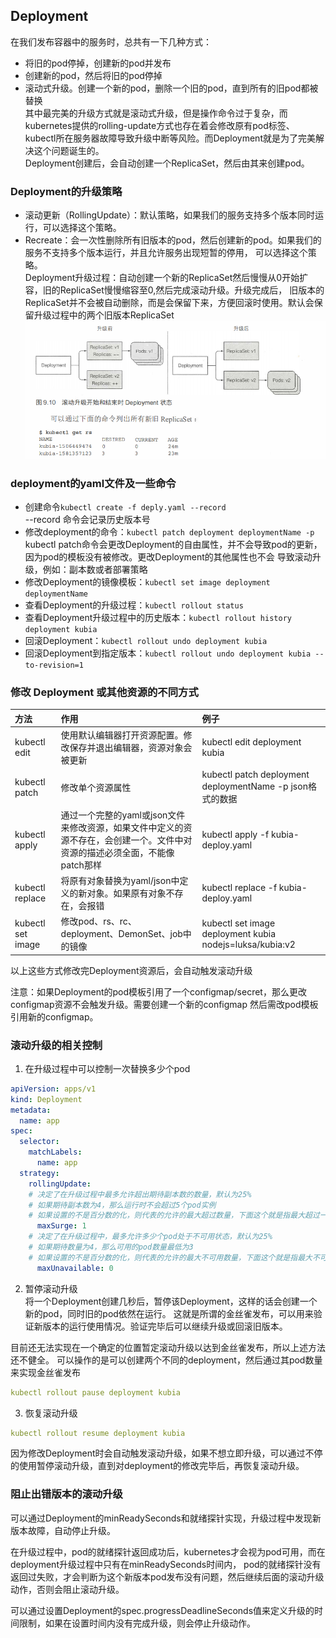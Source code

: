 ## Deployment
在我们发布容器中的服务时，总共有一下几种方式：  
+ 将旧的pod停掉，创建新的pod并发布  
+ 创建新的pod，然后将旧的pod停掉
+ 滚动式升级。创建一个新的pod，删除一个旧的pod，直到所有的旧pod都被替换  
其中最完美的升级方式就是滚动式升级，但是操作命令过于复杂，而kubernetes提供的rolling-update方式也存在着会修改原有pod标签、
kubectl所在服务器故障导致升级中断等风险。而Deployment就是为了完美解决这个问题诞生的。  
Deployment创建后，会自动创建一个ReplicaSet，然后由其来创建pod。  

### Deployment的升级策略
+ 滚动更新（RollingUpdate）：默认策略，如果我们的服务支持多个版本同时运行，可以选择这个策略。
+ Recreate：会一次性删除所有旧版本的pod，然后创建新的pod。如果我们的服务不支持多个版本运行，并且允许服务出现短暂的停用，
可以选择这个策略。  
Deployment升级过程：自动创建一个新的ReplicaSet然后慢慢从0开始扩容，旧的ReplicaSet慢慢缩容至0,然后完成滚动升级。升级完成后，
旧版本的ReplicaSet并不会被自动删除，而是会保留下来，方便回滚时使用。默认会保留升级过程中的两个旧版本ReplicaSet  
![Deployment滚动升级过程](../images/1579076023(1).jpg)
### deployment的yaml文件及一些命令

+ 创建命令`kubectl create -f deply.yaml --record`  
--record 命令会记录历史版本号
+ 修改deployment的命令：`kubectl patch deployment deploymentName -p`  
kubectl patch命令会更改Deployment的自由属性，并不会导致pod的更新，因为pod的模板没有被修改。更改Deployment的其他属性也不会
导致滚动升级，例如：副本数或者部署策略  
+ 修改Deployment的镜像模板：`kubectl set image deployment deploymentName `
+ 查看Deployment的升级过程：`kubectl rollout status`  
+ 查看Deployment升级过程中的历史版本：`kubectl rollout history deployment kubia` 
+ 回滚Deployment：`kubectl rollout undo deployment kubia`
+ 回滚Deployment到指定版本：`kubectl rollout undo deployment kubia --to-revision=1`
### 修改 Deployment 或其他资源的不同方式
|方法  | 作用| 例子| 
|:------- |:-------|:-------|
| kubectl edit | 使用默认编辑器打开资源配置。修改保存并退出编辑器，资源对象会被更新 | kubectl edit deployment kubia |
| kubectl patch | 修改单个资源属性 | kubectl patch deployment deploymentName -p json格式的数据 | 
| kubectl apply | 通过一个完整的yaml或json文件来修改资源，如果文件中定义的资源不存在，会创建一个。文件中对资源的描述必须全面，不能像patch那样 | kubectl apply -f kubia-deploy.yaml | 
| kubectl replace | 将原有对象替换为yaml/json中定义的新对象。如果原有对象不存在，会报错 | kubectl replace -f kubia-deploy.yaml | 
| kubectl set image | 修改pod、rs、rc、deployment、DemonSet、job中的镜像 | kubectl set image deployment kubia nodejs=luksa/kubia:v2 |   

以上这些方式修改完Deployment资源后，会自动触发滚动升级

注意：如果Deployment的pod模板引用了一个configmap/secret，那么更改configmap资源不会触发升级。需要创建一个新的configmap
然后需改pod模板引用新的configmap。
### 滚动升级的相关控制
1. 在升级过程中可以控制一次替换多少个pod
```yaml
apiVersion: apps/v1
kind: Deployment
metadata:
  name: app
spec:
  selector:
    matchLabels:
      name: app
  strategy:
    rollingUpdate:
    # 决定了在升级过程中最多允许超出期待副本数的数量，默认为25%
    # 如果期待副本数为4，那么运行时不会超过5个pod实例
    # 如果设置的不是百分数的化，则代表的允许的最大超过数量，下面这个就是指最大超过一个
      maxSurge: 1
    # 决定了在升级过程中，最多允许多少个pod处于不可用状态，默认为25%
    # 如果期待数量为4，那么可用的pod数量最低为3
    # 如果设置的不是百分数的化，则代表的允许的最大不可用数量，下面这个就是指最大不可用数为一个
      maxUnavailable: 0
```
2. 暂停滚动升级  
将一个Deployment创建几秒后，暂停该Deployment，这样的话会创建一个新的pod，同时旧的pod依然在运行。
这就是所谓的金丝雀发布，可以用来验证新版本的运行使用情况。验证完毕后可以继续升级或回滚旧版本。  

目前还无法实现在一个确定的位置暂定滚动升级以达到金丝雀发布，所以上述方法还不健全。
可以操作的是可以创建两个不同的deployment，然后通过其pod数量来实现金丝雀发布
```yaml
kubectl rollout pause deployment kubia
```
3. 恢复滚动升级  
```yaml
kubectl rollout resume deployment kubia
```
因为修改Deployment时会自动触发滚动升级，如果不想立即升级，可以通过不停的使用暂停滚动升级，直到对deployment的修改完毕后，再恢复滚动升级。  
### 阻止出错版本的滚动升级
可以通过Deployment的minReadySeconds和就绪探针实现，升级过程中发现新版本故障，自动停止升级。  

在升级过程中，pod的就绪探针返回成功后，kubernetes才会视为pod可用，而在deployment升级过程中只有在minReadySeconds时间内，
pod的就绪探针没有返回过失败，才会判断为这个新版本pod发布没有问题，然后继续后面的滚动升级动作，否则会阻止滚动升级。

可以通过设置Deployment的spec.progressDeadlineSeconds值来定义升级的时间限制，如果在设置时间内没有完成升级，则会停止升级动作。
